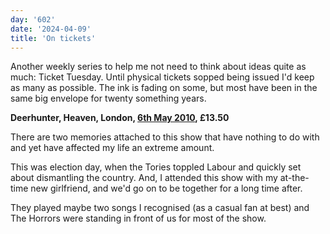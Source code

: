 ```yaml
---
day: '602'
date: '2024-04-09'
title: 'On tickets'
---
```


Another weekly series to help me not need to think about ideas quite as much: Ticket Tuesday. Until physical tickets sopped being issued I'd keep as many as possible. The ink is fading on some, but most have been in the same big envelope for twenty something years.

**Deerhunter, Heaven, London, [6th May 2010](https://www.setlist.fm/setlist/deerhunter/2010/heaven-london-england-43d1e3cf.html), £13.50**

There are two memories attached to this show that have nothing to do with and yet have affected my life an extreme amount.

This was election day, when the Tories toppled Labour and quickly set about dismantling the country. And, I attended this show with my at-the-time new girlfriend, and we'd go on to be together for a long time after.

They played maybe two songs I recognised (as a casual fan at best) and The Horrors were standing in front of us for most of the show.
